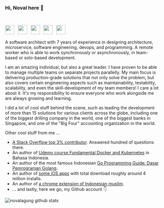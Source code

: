 ### Hi, Noval here 🦘

<br>

<a href="https://linkedin.com/in/novalagung" target="_blank"><img src="https://image.flaticon.com/icons/png/512/174/174857.png" height="30"></a> &nbsp; <a href="https://stackoverflow.com/users/1467988/novalagung" target="_blank"><img src="https://cdn2.iconfinder.com/data/icons/social-icons-color/512/stackoverflow-512.png" height="30"></a> &nbsp; <a href="https://www.udemy.com/user/noval-agung-prayogo/" target="_blank"><img src="https://seeklogo.com/images/U/udemy-logo-C3D3F5AC0C-seeklogo.com.png" height="30"></a> &nbsp; <a href="https://apps.apple.com/id/developer/noval-agung-prayogo/id1163677873?l=id" target="_blank"><img src="https://upload.wikimedia.org/wikipedia/commons/thumb/6/67/App_Store_%28iOS%29.svg/1200px-App_Store_%28iOS%29.svg.png" height="30"></a> &nbsp; <a href="https://www.codementor.io/@novalagung" target="_blank"><img src="https://avatars3.githubusercontent.com/u/7525092?s=280&v=4" height="30"></a>

A software architect with 7 years of experience in designing architecture, microservice, software engineering, devops, and programming. A remote worker who is able to work synchronously or asynchronously, in team-based or solo-based development.

I am an amazing individual, but also a great leader. I have proven to be able to manage multiple teams on separate projects parallelly. My main focus is delivering production-grade solutions that not only solve the problem, but also covers certain engineering aspects such as maintainability, testability, scalability, and even the skill-development of my team members! I care a lot about it. It's my responsibility to ensure everyone who work alongside me are always growing and learning.

I did a lot of cool stuff behind the scene, such as leading the development of more than 15 solutions for various clients across the globe, including one of the biggest drilling company in the world, one of the biggest banks in Singapore, and one of the "Big Four" accounting organization in the world.

Other cool stuff from me ...

- [A Stack Overflow top 3% contributor](https://stackoverflow.com/users/1467988/novalagung). Answered hundred of questions there.
- An author of [Udemy course Fundamental Docker and Kubernetes](https://www.udemy.com/course/praktis-belajar-docker-dan-kubernetes-untuk-pemula/) in Bahasa Indonesia.
- An author of the most famous Indonesian [Go Programming Guide: Dasar Pemrograman Golang](https://dasarpemrogramangolang.novalagung.com/).
- An author of [some iOS apps](https://itunes.apple.com/us/developer/id1163677873) with total download roughly around 4 million installs.
- An author of [a chrome extension of Indonesian muslim](https://muslimboard.novalagung.com/).
- ... and lastly, here we go, my Github account 👇

![novalagung github stats](https://github-readme-stats.vercel.app/api?username=novalagung&show_icons=true)
